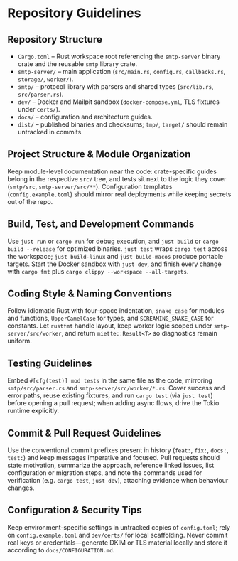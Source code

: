 # Repository Guidelines

## Repository Structure
- `Cargo.toml` – Rust workspace root referencing the `smtp-server` binary crate and the reusable `smtp` library crate.
- `smtp-server/` – main application (`src/main.rs`, `config.rs`, `callbacks.rs`, `storage/`, `worker/`).
- `smtp/` – protocol library with parsers and shared types (`src/lib.rs`, `src/parser.rs`).
- `dev/` – Docker and Mailpit sandbox (`docker-compose.yml`, TLS fixtures under `certs/`).
- `docs/` – configuration and architecture guides.
- `dist/` – published binaries and checksums; `tmp/`, `target/` should remain untracked in commits.

## Project Structure & Module Organization
Keep module-level documentation near the code: crate-specific guides belong in the respective `src/` tree, and tests sit next to the logic they cover (`smtp/src`, `smtp-server/src/**`). Configuration templates (`config.example.toml`) should mirror real deployments while keeping secrets out of the repo.

## Build, Test, and Development Commands
Use `just run` or `cargo run` for debug execution, and `just build` or `cargo build --release` for optimized binaries. `just test` wraps `cargo test` across the workspace; `just build-linux` and `just build-macos` produce portable targets. Start the Docker sandbox with `just dev`, and finish every change with `cargo fmt` plus `cargo clippy --workspace --all-targets`.

## Coding Style & Naming Conventions
Follow idiomatic Rust with four-space indentation, `snake_case` for modules and functions, `UpperCamelCase` for types, and `SCREAMING_SNAKE_CASE` for constants. Let `rustfmt` handle layout, keep worker logic scoped under `smtp-server/src/worker`, and return `miette::Result<T>` so diagnostics remain uniform.

## Testing Guidelines
Embed `#[cfg(test)] mod tests` in the same file as the code, mirroring `smtp/src/parser.rs` and `smtp-server/src/worker/*.rs`. Cover success and error paths, reuse existing fixtures, and run `cargo test` (via `just test`) before opening a pull request; when adding async flows, drive the Tokio runtime explicitly.

## Commit & Pull Request Guidelines
Use the conventional commit prefixes present in history (`feat:`, `fix:`, `docs:`, `test:`) and keep messages imperative and focused. Pull requests should state motivation, summarize the approach, reference linked issues, list configuration or migration steps, and note the commands used for verification (e.g. `cargo test`, `just dev`), attaching evidence when behaviour changes.

## Configuration & Security Tips
Keep environment-specific settings in untracked copies of `config.toml`; rely on `config.example.toml` and `dev/certs/` for local scaffolding. Never commit real keys or credentials—generate DKIM or TLS material locally and store it according to `docs/CONFIGURATION.md`.
